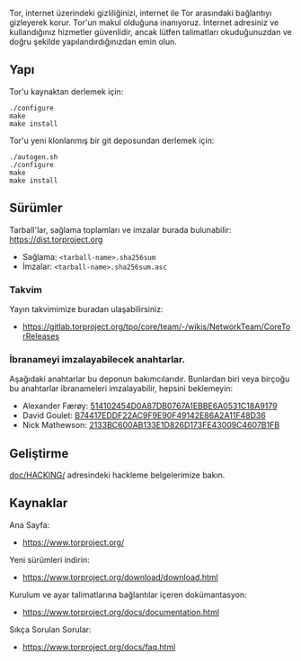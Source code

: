 Tor, internet üzerindeki gizliliğinizi, internet ile Tor arasındaki bağlantıyı gizleyerek korur.
Tor'un makul olduğuna inanıyoruz.
İnternet adresiniz ve kullandığınız hizmetler güvenlidir, 
ancak lütfen talimatları okuduğunuzdan ve doğru şekilde yapılandırdığınızdan emin olun.

## Yapı

Tor'u kaynaktan derlemek için:

```
./configure
make
make install
```

Tor'u yeni klonlanmış bir git deposundan derlemek için:

```
./autogen.sh
./configure
make
make install
```

## Sürümler

Tarball'lar, sağlama toplamları ve imzalar burada bulunabilir: https://dist.torproject.org

- Sağlama: `<tarball-name>.sha256sum`
- İmzalar: `<tarball-name>.sha256sum.asc`

### Takvim

Yayın takvimimize buradan ulaşabilirsiniz:
- https://gitlab.torproject.org/tpo/core/team/-/wikis/NetworkTeam/CoreTorReleases

### İbranameyi imzalayabilecek anahtarlar.

Aşağıdaki anahtarlar bu deponun bakımcılarıdır. Bunlardan biri veya birçoğu
bu anahtarlar ibranameleri imzalayabilir, hepsini beklemeyin:

- Alexander Færøy:
    [514102454D0A87DB0767A1EBBE6A0531C18A9179](https://keys.openpgp.org/vks/v1/by-fingerprint/1C1BC007A9F607AA8152C040BEA7B180B1491921)
- David Goulet:
    [B74417EDDF22AC9F9E90F49142E86A2A11F48D36](https://keys.openpgp.org/vks/v1/by-fingerprint/B74417EDDF22AC9F9E90F49142E86A2A11F48D36)
- Nick Mathewson:
    [2133BC600AB133E1D826D173FE43009C4607B1FB](https://keys.openpgp.org/vks/v1/by-fingerprint/2133BC600AB133E1D826D173FE43009C4607B1FB)

##  Geliştirme

[doc/HACKING/](./doc/HACKING) adresindeki hackleme belgelerimize bakın.

## Kaynaklar

Ana Sayfa:

- https://www.torproject.org/

Yeni sürümleri indirin:

- https://www.torproject.org/download/download.html

Kurulum ve ayar talimatlarına bağlantılar içeren dokümantasyon:

- https://www.torproject.org/docs/documentation.html

Sıkça Sorulan Sorular:

- https://www.torproject.org/docs/faq.html

